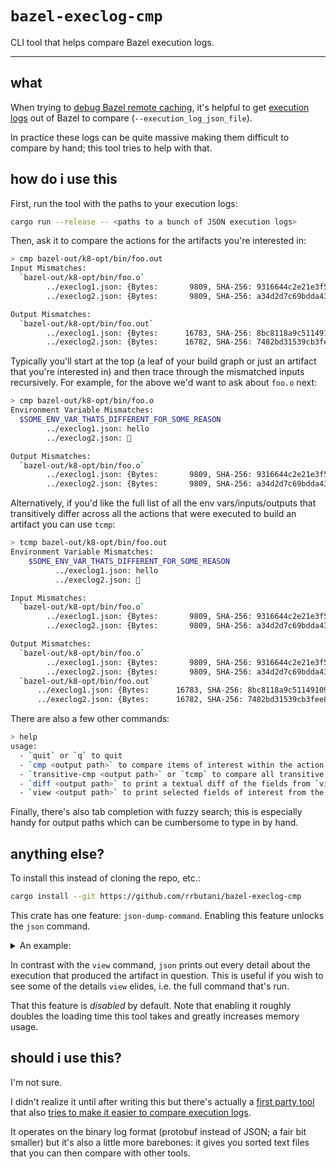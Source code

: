 # `bazel-execlog-cmp`

CLI tool that helps compare Bazel execution logs.

---

## what

When trying to [debug Bazel remote caching](https://docs.bazel.build/versions/master/remote-execution-caching-debug.html#ensure-caching-across-machines), it's helpful to get [execution logs](https://docs.bazel.build/versions/master/command-line-reference.html#flag--execution_log_json_file) out of Bazel to compare (`--execution_log_json_file`).

In practice these logs can be quite massive making them difficult to compare by hand; this tool tries to help with that.

## how do i use this

First, run the tool with the paths to your execution logs:

  ```bash
  cargo run --release -- <paths to a bunch of JSON execution logs>
  ```

Then, ask it to compare the actions for the artifacts you're interested in:

  ```sh
  > cmp bazel-out/k8-opt/bin/foo.out
  Input Mismatches:
    `bazel-out/k8-opt/bin/foo.o`
          ../execlog1.json: {Bytes:       9809, SHA-256: 9316644c2e21e3f5e238ae4b503b13935d997364b711731f1955af819e983e22}
          ../execlog2.json: {Bytes:       9809, SHA-256: a34d2d7c69bdda43de87d392439232649dfe0d787c0aced1245b8ff5b342d97a}

  Output Mismatches:
    `bazel-out/k8-opt/bin/foo.out`
          ../execlog1.json: {Bytes:      16783, SHA-256: 8bc8118a9c5114910965057759b32c581d02963d2d3118f849b91ee92526d5b4}
          ../execlog2.json: {Bytes:      16782, SHA-256: 7482bd31539cb3fee803d4f0fac191d1fd96d549f8aa0808cc43df3b140b6b36}
  ```

Typically you'll start at the top (a leaf of your build graph or just an artifact that you're interested in) and then trace through the mismatched inputs recursively. For example, for the above we'd want to ask about `foo.o` next:

  ```sh
  > cmp bazel-out/k8-opt/bin/foo.o
  Environment Variable Mismatches:
    $SOME_ENV_VAR_THATS_DIFFERENT_FOR_SOME_REASON
          ../execlog1.json: hello
          ../execlog2.json: 👋

  Output Mismatches:
    `bazel-out/k8-opt/bin/foo.o`
          ../execlog1.json: {Bytes:       9809, SHA-256: 9316644c2e21e3f5e238ae4b503b13935d997364b711731f1955af819e983e22}
          ../execlog2.json: {Bytes:       9809, SHA-256: a34d2d7c69bdda43de87d392439232649dfe0d787c0aced1245b8ff5b342d97a}
  ```

Alternatively, if you'd like the full list of all the env vars/inputs/outputs that transitively differ across all the actions that were executed to build an artifact you can use `tcmp`:

  ```sh
  > tcmp bazel-out/k8-opt/bin/foo.out
  Environment Variable Mismatches:
      $SOME_ENV_VAR_THATS_DIFFERENT_FOR_SOME_REASON
            ../execlog1.json: hello
            ../execlog2.json: 👋

  Input Mismatches:
    `bazel-out/k8-opt/bin/foo.o`
          ../execlog1.json: {Bytes:       9809, SHA-256: 9316644c2e21e3f5e238ae4b503b13935d997364b711731f1955af819e983e22}
          ../execlog2.json: {Bytes:       9809, SHA-256: a34d2d7c69bdda43de87d392439232649dfe0d787c0aced1245b8ff5b342d97a}

  Output Mismatches:
    `bazel-out/k8-opt/bin/foo.o`
          ../execlog1.json: {Bytes:       9809, SHA-256: 9316644c2e21e3f5e238ae4b503b13935d997364b711731f1955af819e983e22}
          ../execlog2.json: {Bytes:       9809, SHA-256: a34d2d7c69bdda43de87d392439232649dfe0d787c0aced1245b8ff5b342d97a}
    `bazel-out/k8-opt/bin/foo.out`
        ../execlog1.json: {Bytes:      16783, SHA-256: 8bc8118a9c5114910965057759b32c581d02963d2d3118f849b91ee92526d5b4}
        ../execlog2.json: {Bytes:      16782, SHA-256: 7482bd31539cb3fee803d4f0fac191d1fd96d549f8aa0808cc43df3b140b6b36}
  ```

There are also a few other commands:

  ```sh
  > help
  usage:
    - `quit` or `q` to quit
    - `cmp <output path>` to compare items of interest within the action for an output path
    - `transitive-cmp <output path>` or `tcmp` to compare all transitive dependencies of an output path
    - `diff <output path>` to print a textual diff of the fields from `view <output path>`
    - `view <output path>` to print selected fields of interest from the action for an output path
  ```

Finally, there's also tab completion with fuzzy search; this is especially handy for output paths which can be cumbersome to type in by hand.

## anything else?

To install this instead of cloning the repo, etc.:

  ```bash
  cargo install --git https://github.com/rrbutani/bazel-execlog-cmp
  ```

This crate has one feature: `json-dump-command`. Enabling this feature unlocks the `json` command.

<details>
    <summary>An example:</summary>

  ```sh
  > json bazel-out/k8-opt/bin/foo.out
  `../execlog1.json`:
  {
    "commandArgs": ["..."],
    "environmentVariables": [{
      "name": "PATH",
      "value": "/bin:/usr/bin:/usr/local/bin"
    }, {
      "name": "PWD",
      "value": "/proc/self/cwd"
    }],
    "platform": {
      "properties": []
    },
    "inputs": [{
      "path": "bazel-out/k8-opt/bin/foo.o",
      "digest": {
        "hash": "9316644c2e21e3f5e238ae4b503b13935d997364b711731f1955af819e983e22",
        "sizeBytes": "9809",
        "hashFunctionName": "SHA-256"
      }
    }],
    "listedOutputs": ["bazel-out/k8-opt/bin/foo.out"],
    "remotable": true,
    "cacheable": true,
    "timeoutMillis": "0",
    "progressMessage": "...",
    "mnemonic": "CppCompile",
    "actualOutputs": [{
      "path": "bazel-out/k8-opt/bin/foo.out",
      "digest": {
        "hash": "8bc8118a9c5114910965057759b32c581d02963d2d3118f849b91ee92526d5b4",
        "sizeBytes": "16783",
        "hashFunctionName": "SHA-256"
      }
    }],
    "runner": "remote cache hit",
    "remoteCacheHit": true,
    "status": "",
    "exitCode": 0
  }

  `../execlog2.json`:
  {
    "commandArgs": ["..."],
    "environmentVariables": [{
      "name": "PATH",
      "value": "/bin:/usr/bin:/usr/local/bin"
    }, {
      "name": "PWD",
      "value": "/proc/self/cwd"
    }],
    "platform": {
      "properties": []
    },
    "inputs": [{
      "path": "bazel-out/k8-opt/bin/foo.o",
      "digest": {
        "hash": "a34d2d7c69bdda43de87d392439232649dfe0d787c0aced1245b8ff5b342d97a",
        "sizeBytes": "9809",
        "hashFunctionName": "SHA-256"
      }
    }],
    "listedOutputs": ["bazel-out/k8-opt/bin/foo.out"],
    "remotable": true,
    "cacheable": true,
    "timeoutMillis": "0",
    "progressMessage": "...",
    "mnemonic": "CppCompile",
    "actualOutputs": [{
      "path": "bazel-out/k8-opt/bin/foo.out",
      "digest": {
        "hash": "7482bd31539cb3fee803d4f0fac191d1fd96d549f8aa0808cc43df3b140b6b36",
        "sizeBytes": "16782",
        "hashFunctionName": "SHA-256"
      }
    }],
    "runner": "processwrapper-sandbox",
    "remoteCacheHit": false,
    "status": "",
    "exitCode": 0
  }
  ```

</details>

In contrast with the `view` command, `json` prints out every detail about the execution that produced the artifact in question. This is useful if you wish to see some of the details `view` elides, i.e. the full command that's run.

That this feature is _disabled_ by default. Note that enabling it roughly doubles the loading time this tool takes and greatly increases memory usage.

## should i use this?

I'm not sure.

I didn't realize it until after writing this but there's actually a [first party tool](https://cs.opensource.google/bazel/bazel/+/master:src/tools/execlog/) that also [tries to make it easier to compare execution logs](https://docs.bazel.build/versions/master/remote-execution-caching-debug.html#comparing-the-execution-logs).

It operates on the binary log format (protobuf instead of JSON; a fair bit smaller) but it's also a little more barebones: it gives you sorted text files that you can then compare with other tools.


